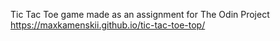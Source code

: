 Tic Tac Toe game made as an assignment for The Odin Project
https://maxkamenskii.github.io/tic-tac-toe-top/
